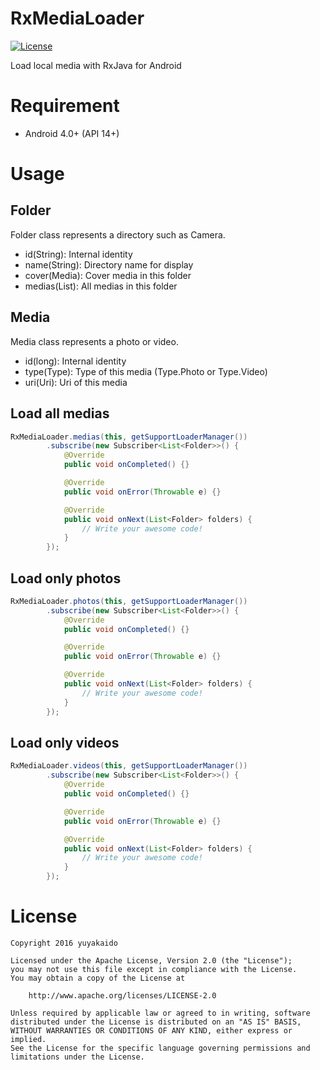 # RxMediaLoader

[![License](https://img.shields.io/badge/License-Apache%202.0-blue.svg)](https://opensource.org/licenses/Apache-2.0)

Load local media with RxJava for Android

# Requirement

- Android 4.0+ (API 14+)

# Usage

## Folder

Folder class represents a directory such as Camera.

- id(String): Internal identity
- name(String): Directory name for display
- cover(Media): Cover media in this folder
- medias(List<Media>): All medias in this folder

## Media

Media class represents a photo or video.

- id(long): Internal identity
- type(Type): Type of this media (Type.Photo or Type.Video)
- uri(Uri): Uri of this media

## Load all medias

```java
RxMediaLoader.medias(this, getSupportLoaderManager())
        .subscribe(new Subscriber<List<Folder>>() {
            @Override
            public void onCompleted() {}

            @Override
            public void onError(Throwable e) {}

            @Override
            public void onNext(List<Folder> folders) {
                // Write your awesome code!
            }
        });
```

## Load only photos

```java
RxMediaLoader.photos(this, getSupportLoaderManager())
        .subscribe(new Subscriber<List<Folder>>() {
            @Override
            public void onCompleted() {}

            @Override
            public void onError(Throwable e) {}

            @Override
            public void onNext(List<Folder> folders) {
                // Write your awesome code!
            }
        });
```

## Load only videos

```java
RxMediaLoader.videos(this, getSupportLoaderManager())
        .subscribe(new Subscriber<List<Folder>>() {
            @Override
            public void onCompleted() {}

            @Override
            public void onError(Throwable e) {}

            @Override
            public void onNext(List<Folder> folders) {
                // Write your awesome code!
            }
        });
```

# License

```
Copyright 2016 yuyakaido

Licensed under the Apache License, Version 2.0 (the "License");
you may not use this file except in compliance with the License.
You may obtain a copy of the License at

    http://www.apache.org/licenses/LICENSE-2.0

Unless required by applicable law or agreed to in writing, software
distributed under the License is distributed on an "AS IS" BASIS,
WITHOUT WARRANTIES OR CONDITIONS OF ANY KIND, either express or implied.
See the License for the specific language governing permissions and
limitations under the License.
```
